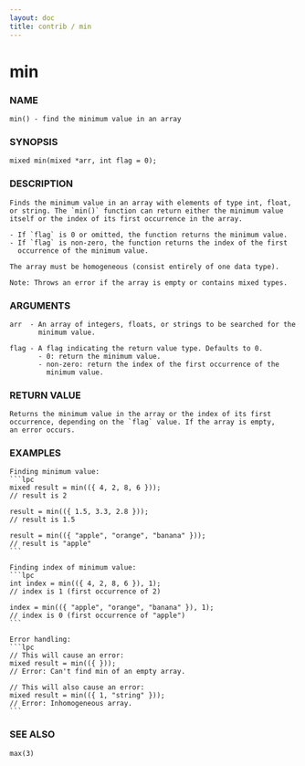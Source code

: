```yaml
---
layout: doc
title: contrib / min
---
```

# min

### NAME

    min() - find the minimum value in an array

### SYNOPSIS

    mixed min(mixed *arr, int flag = 0);

### DESCRIPTION

    Finds the minimum value in an array with elements of type int, float,
    or string. The `min()` function can return either the minimum value
    itself or the index of its first occurrence in the array.

    - If `flag` is 0 or omitted, the function returns the minimum value.
    - If `flag` is non-zero, the function returns the index of the first
      occurrence of the minimum value.

    The array must be homogeneous (consist entirely of one data type).

    Note: Throws an error if the array is empty or contains mixed types.

### ARGUMENTS

    arr  - An array of integers, floats, or strings to be searched for the
           minimum value.

    flag - A flag indicating the return value type. Defaults to 0.
           - 0: return the minimum value.
           - non-zero: return the index of the first occurrence of the
             minimum value.

### RETURN VALUE

    Returns the minimum value in the array or the index of its first 
    occurrence, depending on the `flag` value. If the array is empty, 
    an error occurs.

### EXAMPLES

    Finding minimum value:
    ```lpc
    mixed result = min(({ 4, 2, 8, 6 }));
    // result is 2

    result = min(({ 1.5, 3.3, 2.8 }));
    // result is 1.5
    
    result = min(({ "apple", "orange", "banana" }));
    // result is "apple"
    ```

    Finding index of minimum value:
    ```lpc
    int index = min(({ 4, 2, 8, 6 }), 1);
    // index is 1 (first occurrence of 2)
    
    index = min(({ "apple", "orange", "banana" }), 1);
    // index is 0 (first occurrence of "apple")
    ```

    Error handling:
    ```lpc
    // This will cause an error:
    mixed result = min(({ }));
    // Error: Can't find min of an empty array.
    
    // This will also cause an error:
    mixed result = min(({ 1, "string" }));
    // Error: Inhomogeneous array.
    ```

### SEE ALSO

    max(3)

